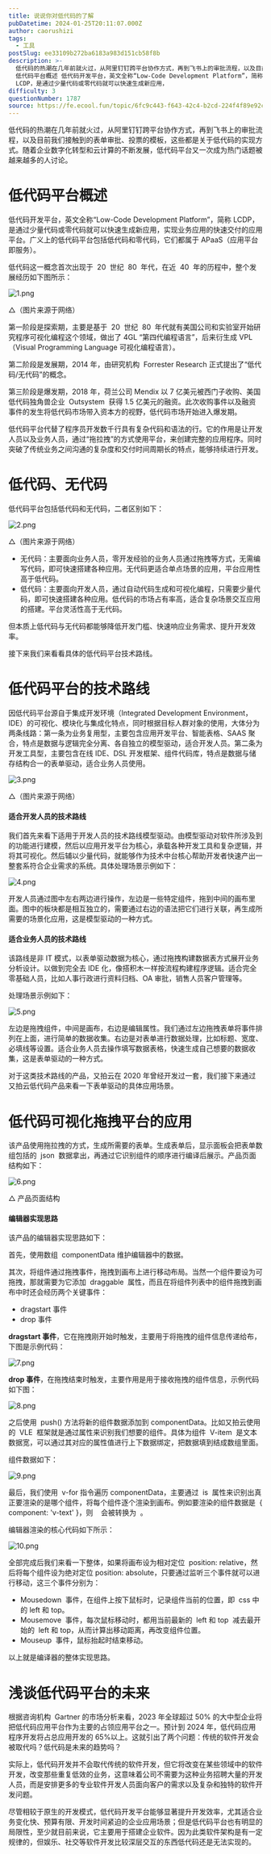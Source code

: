 ```yaml
---
title: 说说你对低代码的了解
pubDatetime: 2024-01-25T20:11:07.000Z
author: caorushizi
tags:
  - 工具
postSlug: ee33109b272ba6183a983d151cb58f8b
description: >-
  低代码的热潮在几年前就火过，从阿里钉钉跨平台协作方式，再到飞书上的审批流程，以及目前我们接触到的表单审批、投票的模板，这些都是关于低代码的实现方式。随着企业数字化转型和云计算的不断发展，低代码平台又一次成为热门话题被越来越多的人讨论。
  低代码平台概述 低代码开发平台，英文全称“Low-Code Development Platform”，简称
  LCDP，是通过少量代码或零代码就可以快速生成新应用，
difficulty: 3
questionNumber: 1787
source: https://fe.ecool.fun/topic/6fc9c443-f643-42c4-b2cd-224f4f89e92c
---
```


低代码的热潮在几年前就火过，从阿里钉钉跨平台协作方式，再到飞书上的审批流程，以及目前我们接触到的表单审批、投票的模板，这些都是关于低代码的实现方式。随着企业数字化转型和云计算的不断发展，低代码平台又一次成为热门话题被越来越多的人讨论。

# 低代码平台概述

低代码开发平台，英文全称“Low-Code Development Platform”，简称 LCDP，是通过少量代码或零代码就可以快速生成新应用，实现业务应用的快速交付的应用平台。广义上的低代码平台包括低代码和零代码，它们都属于 APaaS（应用平台即服务）。

低代码这一概念首次出现于  20  世纪  80  年代，在近  40  年的历程中，整个发展经历如下图所示：

![1.png](https://static.ecool.fun//article/adca5c22-7534-4464-8f54-08ce421396d2.jpeg)

△（图片来源于网络）

第一阶段是探索期，主要是基于  20  世纪  80  年代就有美国公司和实验室开始研究程序可视化编程这个领域，做出了 4GL “第四代编程语言”，后来衍生成 VPL（Visual Programming Language 可视化编程语言）。

第二阶段是发展期，2014 年，由研究机构  Forrester Research 正式提出了“低代码/无代码”的概念。

第三阶段是爆发期，2018 年，荷兰公司 Mendix 以 7 亿美元被西门子收购、美国低代码独角兽企业  Outsystem  获得 1.5 亿美元的融资。此次收购事件以及融资事件的发生将低代码市场带入资本方的视野，低代码市场开始进入爆发期。

低代码平台代替了程序员开发数千行具有复杂代码和语法的行。它的作用是让开发人员以及业务人员，通过“拖拉拽”的方式使用平台，来创建完整的应用程序。同时突破了传统业务之间沟通的复杂度和交付时间周期长的特点，能够持续进行开发。

# 低代码、无代码

低代码平台包括低代码和无代码，二者区别如下：

![2.png](https://static.ecool.fun//article/42365841-5fbf-45d7-b0bb-5fa068f0cdde.jpeg)

△（图片来源于网络）

- 无代码：主要面向业务人员，零开发经验的业务人员通过拖拽等方式，无需编写代码，即可快速搭建各种应用。无代码更适合单点场景的应用，平台应用性高于低代码。
- 低代码：主要面向开发人员，通过自动代码生成和可视化编程，只需要少量代码，即可快速搭建各种应用。低代码的市场占有率高，适合复杂场景交互应用的搭建。平台灵活性高于无代码。

但本质上低代码与无代码都能够降低开发门槛、快速响应业务需求、提升开发效率。

接下来我们来看看具体的低代码平台技术路线。

# 低代码平台的技术路线

因低代码平台源自于集成开发环境（Integrated Development Environment，IDE）的可视化、模块化与集成化特点，同时根据目标人群对象的使用，大体分为两条线路：第一条为业务复用型，主要包含应用开发平台、智能表格、SAAS 聚合，特点是数据与逻辑完全分离、各自独立的模型驱动，适合开发人员。第二条为开发工具型，主要包含在线 IDE、DSL 开发框架、组件代码库，特点是数据与储存结构合一的表单驱动，适合业务人员使用。

![3.png](https://static.ecool.fun//article/d34b0fa3-5c61-4601-ac6f-955fa2ab4221.jpeg)

△（图片来源于网络）

#### 适合开发人员的技术路线

我们首先来看下适用于开发人员的技术路线模型驱动。由模型驱动对软件所涉及到的功能进行建模，然后以应用开发平台为核心，承载各种开发工具和复杂逻辑，并将其可视化。然后辅以少量代码，就能够作为技术中台核心帮助开发者快速产出一整套系符合企业需求的系统。具体处理场景示例如下：

![4.png](https://static.ecool.fun//article/86c79345-e42f-4891-a6d7-5946f0302243.jpeg)

开发人员通过图中左右两边进行操作，左边是一些特定组件，拖到中间的画布里面。图中的板块都是相互独立的，需要通过右边的语法把它们进行关联，再生成所需要的场景化应用，这是模型驱动的一种方式。

#### 适合业务人员的技术路线

该路线是非 IT 模式，以表单驱动数据为核心，通过拖拽构建数据表方式展开业务分析设计。以做到完全去 IDE 化，像搭积木一样按流程构建程序逻辑。适合完全零基础人员，比如人事行政进行资料归档、OA 审批，销售人员客户管理等。

处理场景示例如下：

![5.png](https://static.ecool.fun//article/9651539c-1592-49a3-b461-d68dac373d99.jpeg)

左边是拖拽组件，中间是画布，右边是编辑属性。我们通过左边拖拽表单将事件排列在上面，进行简单的数据收集。右边是对表单进行数据处理，比如标题、宽度、必填线等设置。适合业务人员去操作填写数据表格，快速生成自己想要的数据收集，这是表单驱动的一种方式。

对于这类技术路线的产品，又拍云在 2020 年曾经开发过一套，我们接下来通过又拍云低代码产品来看一下表单驱动的具体应用场景。

# 低代码可视化拖拽平台的应用

该产品使用拖拉拽的方式，生成所需要的表单。生成表单后，显示面板会把表单数组包括的  json  数据拿出，再通过它识别组件的顺序进行编译后展示。产品页面结构如下：

![6.png](https://static.ecool.fun//article/dd9627af-d87b-46b1-8e58-ee9769d8d613.jpeg)

△ 产品页面结构

#### 编辑器实现思路

该产品的编辑器实现思路如下：

首先，使用数组  componentData 维护编辑器中的数据。

其次，将组件通过拖拽事件，拖拽到画布上进行移动布局。当然一个组件要设为可拖拽，那就需要为它添加  draggable  属性，而且在将组件列表中的组件拖拽到画布中时还会经历两个关键事件：

- dragstart 事件
- drop 事件

**dragstart 事件**，它在拖拽刚开始时触发，主要用于将拖拽的组件信息传递给布，下图是示例代码：

![7.png](https://static.ecool.fun//article/62a4c4ee-da49-49a4-b2a0-13ae13c26b31.jpeg)

**drop 事件**，在拖拽结束时触发，主要作用是用于接收拖拽的组件信息，示例代码如下图：

![8.png](https://static.ecool.fun//article/a0ba5f47-0e30-46a4-902f-73639c00ef1a.jpeg)

之后使用  push() 方法将新的组件数据添加到 componentData。比如又拍云使用的  VLE  框架就是通过属性来识别我们想要的组件。具体为组件  V-item  是文本数据宽，可以通过其对应的属性值进行上下数据绑定，把数据填到结成数组里面。

组件数据如下：

![9.png](https://static.ecool.fun//article/0d6d6944-17fd-410f-9cb2-5ab169e2cff4.jpeg)

最后，我们使用  v-for 指令遍历 componentData，主要通过  is  属性来识别出真正要渲染的是哪个组件，将每个组件逐个渲染到画布。例如要渲染的组件数据是  { component: 'v-text' }，则    会被转换为  。

编辑器渲染的核心代码如下所示：

![10.png](https://static.ecool.fun//article/802a3044-9536-44c4-b856-df2ed2acf7e9.jpeg)

全部完成后我们来看一下整体，如果将画布设为相对定位  position: relative，然后将每个组件设为绝对定位 position: absolute，只要通过监听三个事件就可以进行移动，这三个事件分别为：

- Mousedown  事件，在组件上按下鼠标时，记录组件当前的位置，即  css 中的 left 和 top。
- Mousemove  事件，每次鼠标移动时，都用当前最新的  left 和 top  减去最开始的  left 和 top，从而计算出移动距离，再改变组件位置。
- Mouseup  事件，鼠标抬起时结束移动。

以上就是编译器的整体实现思路。

# 浅谈低代码平台的未来

根据咨询机构  Gartner 的市场分析来看，2023 年全球超过 50% 的大中型企业将把低代码应用平台作为主要的占领应用平台之一。预计到 2024 年，低代码应用程序开发将占总应用开发的 65%以上。这就引出了两个问题：传统的软件开发会被取代吗？低代码是未来的趋势吗？

实际上，低代码开发并不会取代传统的软件开发，但它将改变在某些领域中的软件开发，改变那些重复低效的业务，这意味着公司不需要为这种业务招聘大量的开发人员，而是安排更多的专业软件开发人员面向客户的需求以及复杂和独特的软件开发问题。

尽管相较于原生的开发模式，低代码开发平台能够显著提升开发效率，尤其适合业务变化快、预算有限、开发时间紧迫的企业应用场景；但是低代码平台也有明显的局限性，至少就目前来说，它主要用于搭建企业软件。因为此类软件架构是有一定规律的，但娱乐、社交等软件开发比较深层交互的东西低代码还是无法实现的。
